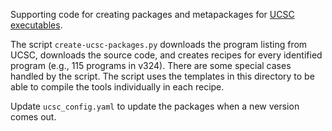 Supporting code for creating packages and metapackages for [UCSC
executables](http://hgdownload.cse.ucsc.edu/admin/exe/).


The script `create-ucsc-packages.py` downloads the program listing from UCSC,
downloads the source code, and creates recipes for every identified program
(e.g., 115 programs in v324). There are some special cases handled by the
script. The script uses the templates in this directory to be able to compile
the tools individually in each recipe.

Update `ucsc_config.yaml` to update the packages when a new version comes out.
